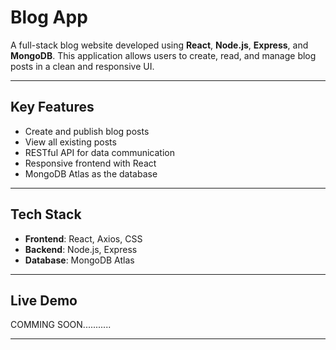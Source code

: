 
#  Blog App

A full-stack blog website developed using **React**, **Node.js**, **Express**, and **MongoDB**. This application allows users to create, read, and manage blog posts in a clean and responsive UI.

---

##  Key Features

- Create and publish blog posts
- View all existing posts
- RESTful API for data communication
- Responsive frontend with React
- MongoDB Atlas as the database

---

## Tech Stack

- **Frontend**: React, Axios, CSS
- **Backend**: Node.js, Express
- **Database**: MongoDB Atlas


---

##  Live Demo
COMMING SOON...........

---
